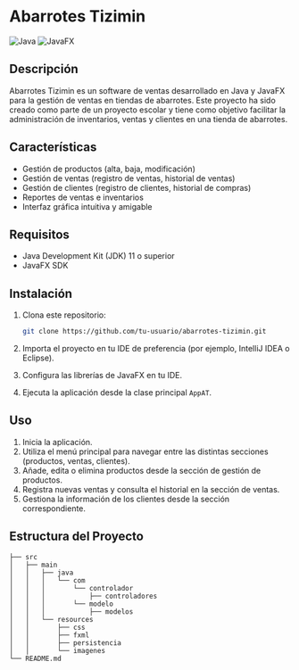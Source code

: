 
# Abarrotes Tizimin

![Java](https://img.shields.io/badge/Java-ED8B00?style=for-the-badge&logo=java&logoColor=white)
![JavaFX](https://img.shields.io/badge/JavaFX-007396?style=for-the-badge&logo=java&logoColor=white)

## Descripción

Abarrotes Tizimin es un software de ventas desarrollado en Java y JavaFX para la gestión de ventas en tiendas de abarrotes. Este proyecto ha sido creado como parte de un proyecto escolar y tiene como objetivo facilitar la administración de inventarios, ventas y clientes en una tienda de abarrotes.

## Características

- Gestión de productos (alta, baja, modificación)
- Gestión de ventas (registro de ventas, historial de ventas)
- Gestión de clientes (registro de clientes, historial de compras)
- Reportes de ventas e inventarios
- Interfaz gráfica intuitiva y amigable

## Requisitos

- Java Development Kit (JDK) 11 o superior
- JavaFX SDK

## Instalación

1. Clona este repositorio:
    ```bash
    git clone https://github.com/tu-usuario/abarrotes-tizimin.git
    ```

2. Importa el proyecto en tu IDE de preferencia (por ejemplo, IntelliJ IDEA o Eclipse).

3. Configura las librerías de JavaFX en tu IDE.

4. Ejecuta la aplicación desde la clase principal `AppAT`.

## Uso

1. Inicia la aplicación.
2. Utiliza el menú principal para navegar entre las distintas secciones (productos, ventas, clientes).
3. Añade, edita o elimina productos desde la sección de gestión de productos.
4. Registra nuevas ventas y consulta el historial en la sección de ventas.
5. Gestiona la información de los clientes desde la sección correspondiente.

## Estructura del Proyecto

```plaintext
├── src
│   ├── main
│   │   ├── java
│   │   │   └── com
│   │   │       └── controlador
│   │   │           ├── controladores
│   │   │       └── modelo
│   │   │           ├── modelos
│   │   └── resources
│   │       ├── css
│   │       ├── fxml
│   │       ├── persistencia
│   │       └── imagenes
└── README.md
